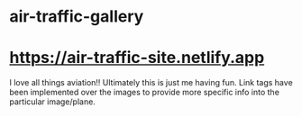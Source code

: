# air-traffic-gallery
# https://air-traffic-site.netlify.app
I love all things aviation!! Ultimately this is just me having fun. Link tags have been implemented over the images to provide more specific info into the particular image/plane.
